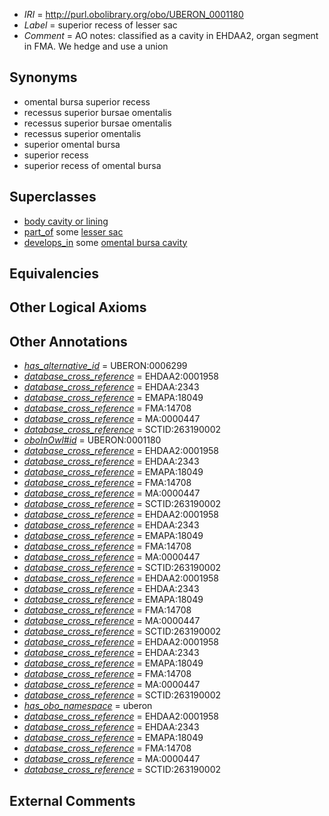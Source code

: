  * *IRI* = http://purl.obolibrary.org/obo/UBERON_0001180
 * *Label* = superior recess of lesser sac
 * *Comment* = AO notes: classified as a cavity in EHDAA2, organ segment in FMA. We hedge and use a union

## Synonyms

 * omental bursa superior recess
 * recessus superior bursae omentalis
 * recessus superior bursae omentalis
 * recessus superior omentalis
 * superior omental bursa
 * superior recess
 * superior recess of omental bursa

## Superclasses

 * [body cavity or lining](../../UBERON/58/UBERON_0004458.md)
 * [part_of](../../BFO/50/BFO_0000050.md) some [lesser sac](../../UBERON/41/UBERON_0001341.md)
 * [develops_in](../../RO/26/RO_0002226.md) some [omental bursa cavity](../../UBERON/52/UBERON_0005252.md)

## Equivalencies


## Other Logical Axioms


## Other Annotations

 * *[has_alternative_id](../../Id/oboInOwl#hasAlternativeId.md)* = UBERON:0006299
 * *[database_cross_reference](../../ef/oboInOwl#hasDbXref.md)* = EHDAA2:0001958
 * *[database_cross_reference](../../ef/oboInOwl#hasDbXref.md)* = EHDAA:2343
 * *[database_cross_reference](../../ef/oboInOwl#hasDbXref.md)* = EMAPA:18049
 * *[database_cross_reference](../../ef/oboInOwl#hasDbXref.md)* = FMA:14708
 * *[database_cross_reference](../../ef/oboInOwl#hasDbXref.md)* = MA:0000447
 * *[database_cross_reference](../../ef/oboInOwl#hasDbXref.md)* = SCTID:263190002
 * *[oboInOwl#id](../../id/oboInOwl#id.md)* = UBERON:0001180
 * *[database_cross_reference](../../ef/oboInOwl#hasDbXref.md)* = EHDAA2:0001958
 * *[database_cross_reference](../../ef/oboInOwl#hasDbXref.md)* = EHDAA:2343
 * *[database_cross_reference](../../ef/oboInOwl#hasDbXref.md)* = EMAPA:18049
 * *[database_cross_reference](../../ef/oboInOwl#hasDbXref.md)* = FMA:14708
 * *[database_cross_reference](../../ef/oboInOwl#hasDbXref.md)* = MA:0000447
 * *[database_cross_reference](../../ef/oboInOwl#hasDbXref.md)* = SCTID:263190002
 * *[database_cross_reference](../../ef/oboInOwl#hasDbXref.md)* = EHDAA2:0001958
 * *[database_cross_reference](../../ef/oboInOwl#hasDbXref.md)* = EHDAA:2343
 * *[database_cross_reference](../../ef/oboInOwl#hasDbXref.md)* = EMAPA:18049
 * *[database_cross_reference](../../ef/oboInOwl#hasDbXref.md)* = FMA:14708
 * *[database_cross_reference](../../ef/oboInOwl#hasDbXref.md)* = MA:0000447
 * *[database_cross_reference](../../ef/oboInOwl#hasDbXref.md)* = SCTID:263190002
 * *[database_cross_reference](../../ef/oboInOwl#hasDbXref.md)* = EHDAA2:0001958
 * *[database_cross_reference](../../ef/oboInOwl#hasDbXref.md)* = EHDAA:2343
 * *[database_cross_reference](../../ef/oboInOwl#hasDbXref.md)* = EMAPA:18049
 * *[database_cross_reference](../../ef/oboInOwl#hasDbXref.md)* = FMA:14708
 * *[database_cross_reference](../../ef/oboInOwl#hasDbXref.md)* = MA:0000447
 * *[database_cross_reference](../../ef/oboInOwl#hasDbXref.md)* = SCTID:263190002
 * *[database_cross_reference](../../ef/oboInOwl#hasDbXref.md)* = EHDAA2:0001958
 * *[database_cross_reference](../../ef/oboInOwl#hasDbXref.md)* = EHDAA:2343
 * *[database_cross_reference](../../ef/oboInOwl#hasDbXref.md)* = EMAPA:18049
 * *[database_cross_reference](../../ef/oboInOwl#hasDbXref.md)* = FMA:14708
 * *[database_cross_reference](../../ef/oboInOwl#hasDbXref.md)* = MA:0000447
 * *[database_cross_reference](../../ef/oboInOwl#hasDbXref.md)* = SCTID:263190002
 * *[has_obo_namespace](../../ce/oboInOwl#hasOBONamespace.md)* = uberon
 * *[database_cross_reference](../../ef/oboInOwl#hasDbXref.md)* = EHDAA2:0001958
 * *[database_cross_reference](../../ef/oboInOwl#hasDbXref.md)* = EHDAA:2343
 * *[database_cross_reference](../../ef/oboInOwl#hasDbXref.md)* = EMAPA:18049
 * *[database_cross_reference](../../ef/oboInOwl#hasDbXref.md)* = FMA:14708
 * *[database_cross_reference](../../ef/oboInOwl#hasDbXref.md)* = MA:0000447
 * *[database_cross_reference](../../ef/oboInOwl#hasDbXref.md)* = SCTID:263190002

## External Comments

